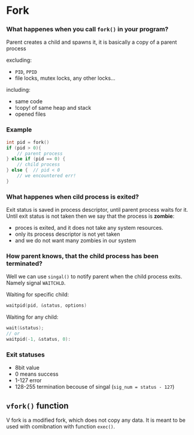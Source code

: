 # Fork

### What happenes when you call `fork()` in your program?

Parent creates a child and spawns it, it is basically a copy of a parent process

excluding:

- `PID`, `PPID`
- file locks, mutex locks, any other locks...

including:

- same code
- !copy! of same heap and stack
- opened files

### Example

```c
int pid = fork()
if (pid > 0){
    // parent process
} else if (pid == 0) {
    // child process
} else {  // pid < 0
    // we encountered err!
}
```

### What happenes when cild process is exited?

Exit status is saved in process descriptor, until parent process waits for it.
Until exit status is not taken then we say that the process is **zombie**:

- proces is exited, and it does not take any system resources.
- only its process descriptor is not yet taken
- and we do not want many zombies in our system

### How parent knows, that the child process has been terminated?

Well we can use `singal()` to notify parent when the child process exits. Namely signal `WAITCHLD`.

Waiting for specific child:

```c
waitpid(pid, &status, options)
```

Waiting for any child:

```c
wait(&status);
// or
waitpid(-1, &status, 0):
```

### Exit statuses

- 8bit value
- 0 means success
- 1-127 error
- 128-255 termination becouse of singal (`sig_num = status - 127`)

## `vfork()` function

V fork is a modified fork, which does not copy any data. It is meant to be used with comibnation with function `exec()`.
